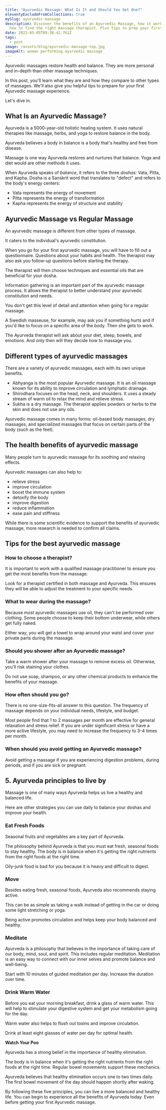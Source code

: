 ```yaml
---
title: "Ayurvedic Massage: What Is It and Should You Get One?"
eleventyExcludeFromCollections: true
mySlug: ayurvedic-massage
description: Discover the benefits of an Ayurvedic Massage, how it works, and
  how to find the right massage therapist. Plus tips to prep your first visit.
date: 2022-05-05T09:38:42.761Z
tags:
  - post
image: /assets/blog/ayurvedic-massage-top.jpg
imageAlt: woman performing ayurvedic massage
---
```

Ayurvedic massages restore health and balance. They are more personal and in-depth than other massage techniques.

In this post, you'll learn what they are and how they compare to other types of massages. We'll also give you helpful tips to prepare for your first Ayurvedic massage experience.

Let's dive in.

## What Is an Ayurvedic Massage?

Ayurveda is a 5000-year-old holistic healing system. It uses natural therapies like massage, herbs, and yoga to restore balance in the body.

Ayurveda believes a body in balance is a body that's healthy and free from disease.

Massage is one way Ayurveda restores and nurtures that balance. Yoga and diet would are other methods it uses.

When Ayurveda speaks of *balance*, it refers to the three *doshas:* Vata, Pitta, and Kapha. Dosha is a Sanskrit word that translates to "defect" and refers to the body's energy centers:

* Vata represents the energy of movement
* Pitta represents the energy of transformation
* Kapha represents the energy of structure and stability

## Ayurvedic Massage vs Regular Massage

An ayurvedic massage is different from other types of massage.

It caters to the individual's ayurvedic constitution.

When you go for your first ayurvedic massage, you will have to fill out a questionnaire. Questions about your habits and health. The therapist may also ask you follow-up questions before starting the therapy.

The therapist will then choose techniques and essential oils that are beneficial for your dosha.

Information gathering is an important part of the ayurvedic massage process. It allows the therapist to better understand your ayurvedic constitution and needs.

You don't get this level of detail and attention when going for a regular massage.

A Swedish masseuse, for example, may ask you if something hurts and if you'd like to focus on a specific area of the body. Then she gets to work.

The Ayurveda therapist will ask about your diet, sleep, bowels, and emotions. And only then will they decide how to massage you.

## Different types of ayurvedic massages

There are a variety of ayurvedic massages, each with its own unique benefits.

* Abhyanga is the most popular Ayurvedic massage. It is an oil massage known for its ability to improve circulation and lymphatic drainage.
* Shirodhara focuses on the head, neck, and shoulders. It uses a steady stream of warm oil to relax the mind and relieve stress.
* Sukha is a dry massage. The therapist applies powders or herbs to the skin and does not use any oils.

Ayurvedic massage comes in many forms: oil-based body massages, dry massages, and specialized massages that focus on certain parts of the body (such as the feet).

## The health benefits of ayurvedic massage

Many people turn to ayurvedic massage for its soothing and relaxing effects.

Ayurvedic massages can also help to:

* relieve stress
* improve circulation
* boost the immune system
* detoxify the body
* improve digestion
* reduce inflammation
* ease pain and stiffness

While there is some scientific evidence to support the benefits of ayurvedic massage, more research is needed to confirm all claims.

## Tips for the best ayurvedic massage

### How to choose a therapist?

It is important to work with a qualified massage practitioner to ensure you get the most benefits from the massage.

Look for a therapist certified in both massage and Ayurveda. This ensures they will be able to adjust the treatment to your specific needs.

### What to wear during the massage?

Because most ayurvedic massages use oil, they can't be performed over clothing. Some people choose to keep their bottom underwear, while others get fully naked.

Either way, you will get a towel to wrap around your waist and cover your private parts during the massage.

### Should you shower after an Ayurvedic massage?

Take a warm shower after your massage to remove excess oil. Otherwise, you'll risk staining your clothes.

Do not use soap, shampoo, or any other chemical products to enhance the benefits of your massage.

### How often should you go?

There is no one-size-fits-all answer to this question. The frequency of massage depends on your individual needs, lifestyle, and budget.

Most people find that 1 to 2 massages per month are effective for general relaxation and stress relief. If you are under significant stress or have a more active lifestyle, you may need to increase the frequency to 3-4 times per month.

### When should you avoid getting an Ayurvedic massage?

Avoid getting a massage if you are experiencing digestion problems, during periods, and if you are sick or pregnant.

## 5. Ayurveda principles to live by

Massage is one of many ways Ayurveda helps us live a healthy and balanced life.

Here are other strategies you can use daily to balance your doshas and improve your health.

### Eat Fresh Foods

Seasonal fruits and vegetables are a key part of Ayurveda.

The philosophy behind Ayurveda is that you must eat fresh, seasonal foods to stay healthy. The body is in balance when it's getting the right nutrients from the right foods at the right time.

Oily-junk food is bad for you because it is heavy and difficult to digest.

### Move

Besides eating fresh, seasonal foods, Ayurveda also recommends staying active.

This can be as simple as taking a walk instead of getting in the car or doing some light stretching or yoga.

Being active promotes circulation and helps keep your body balanced and healthy.

### Meditate

Ayurveda is a philosophy that believes in the importance of taking care of our body, mind, soul, and spirit. This includes regular meditation. Meditation is an easy way to connect with our inner selves and promote balance and well-being.

Start with 10 minutes of guided meditation per day. Increase the duration over time.

### Drink Warm Water

Before you eat your morning breakfast, drink a glass of warm water. This will help to stimulate your digestive system and get your metabolism going for the day.

Warm water also helps to flush out toxins and improve circulation.

Drink at least eight glasses of water per day for optimal health.

**Watch Your Poo**

Ayurveda has a strong belief in the importance of healthy elimination.

The body is in balance when it's getting the right nutrients from the right foods at the right time. Regular bowel movements support these mechanics.

Ayurveda believes that healthy elimination occurs one to two times daily. The first bowel movement of the day should happen shortly after waking.

By following these five principles, you can live a more balanced and healthy life. You can begin to experience all the benefits of Ayurveda today. Even before getting your first Ayurvedic massage.